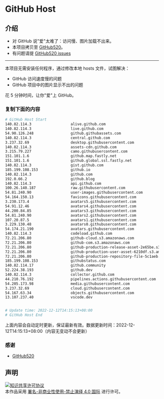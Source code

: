 # GitHub Host
## 介绍
- 对 GitHub 说"爱"太难了：访问慢、图片加载不出来。
- 本项目拷贝至 [GitHub520](https://github.com/521xueweihan/GitHub520)。
- 有问题请提 [GitHub520 issues](https://github.com/521xueweihan/GitHub520/issues/new)

---

本项目无需安装任何程序，通过修改本地 hosts 文件，试图解决：
- GitHub 访问速度慢的问题
- GitHub 项目中的图片显示不出的问题

花 5 分钟时间，让你"爱"上 GitHub。

### 复制下面的内容
```bash
# GitHub Host Start
140.82.114.3                  alive.github.com
140.82.114.3                  live.github.com
54.90.126.248                 github.githubassets.com
140.82.114.3                  central.github.com
3.237.32.69                   desktop.githubusercontent.com
140.82.114.3                  assets-cdn.github.com
3.215.79.227                  camo.githubusercontent.com
151.101.1.6                   github.map.fastly.net
151.101.1.6                   github.global.ssl.fastly.net
140.82.114.3                  gist.github.com
185.199.108.153               github.io
140.82.114.3                  github.com
192.0.66.2                    github.blog
140.82.114.3                  api.github.com
100.26.140.187                raw.githubusercontent.com
54.81.240.90                  user-images.githubusercontent.com
54.164.150.13                 favicons.githubusercontent.com
3.230.173.4                   avatars5.githubusercontent.com
54.91.12.46                   avatars4.githubusercontent.com
44.200.84.85                  avatars3.githubusercontent.com
54.81.240.90                  avatars2.githubusercontent.com
107.20.87.5                   avatars1.githubusercontent.com
3.229.130.48                  avatars0.githubusercontent.com
54.174.21.190                 avatars.githubusercontent.com
140.82.114.3                  codeload.github.com
72.21.206.80                  github-cloud.s3.amazonaws.com
72.21.206.80                  github-com.s3.amazonaws.com
72.21.206.80                  github-production-release-asset-2e65be.s3.amazonaws.com
72.21.206.80                  github-production-user-asset-6210df.s3.amazonaws.com
72.21.206.80                  github-production-repository-file-5c1aeb.s3.amazonaws.com
185.199.108.153               githubstatus.com
140.82.114.17                 github.community
52.224.38.193                 github.dev
140.82.114.3                  collector.github.com
44.210.76.192                 pipelines.actions.githubusercontent.com
54.205.173.98                 media.githubusercontent.com
3.237.32.69                   cloud.githubusercontent.com
54.167.63.34                  objects.githubusercontent.com
13.107.237.40                 vscode.dev


# Update time: 2022-12-12T14:15:13+08:00
# GitHub Host End

```
上面内容会自动定时更新，保证最新有效。数据更新时间：2022-12-12T14:15:13+08:00（内容无变动不会更新）

### 感谢

- [GitHub520](https://github.com/521xueweihan/GitHub520)

## 声明
<a rel="license" href="https://creativecommons.org/licenses/by-nc-nd/4.0/deed.zh"><img alt="知识共享许可协议" style="border-width: 0" src="https://licensebuttons.net/l/by-nc-nd/4.0/88x31.png"></a><br>本作品采用 <a rel="license" href="https://creativecommons.org/licenses/by-nc-nd/4.0/deed.zh">署名-非商业性使用-禁止演绎 4.0 国际</a> 进行许可。